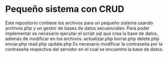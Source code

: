 
# Pequeño sistema con CRUD

Este repositorio contiene los archivos para un pequeño sistema usando archivos php y un gestor de bases de datos secuenciales.
Para poder implementar es necesario ejecutar el script sql que crea la base de datos, además de modificar en los archivos:
actualizar.php
borrar.php
delete.php
enviar.php
read.php
update.php
Es necesario modificar la contraseña por la contraseña respectiva del servidor en el cual se encuentre la base de datos.